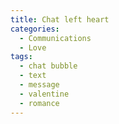 ```yaml
---
title: Chat left heart
categories:
  - Communications
  - Love
tags:
  - chat bubble
  - text
  - message
  - valentine
  - romance
---
```

